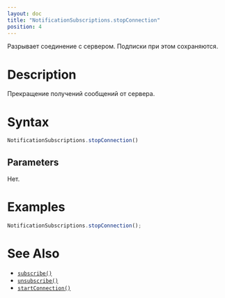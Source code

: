 ```yaml
---
layout: doc
title: "NotificationSubscriptions.stopConnection"
position: 4
---
```


Разрывает соединение с сервером. Подписки при этом сохраняются.

# Description

Прекращение получений сообщений от сервера.

# Syntax

```js
NotificationSubscriptions.stopConnection()
```

## Parameters

Нет.

# Examples

```js
NotificationSubscriptions.stopConnection();
```

# See Also

* [`subscribe()`](../NotificationSubscriptions.subscribe/)
* [`unsubscribe()`](../NotificationSubscriptions.unsubscribe/)
* [`startConnection()`](../NotificationSubscriptions.startConnection/)
